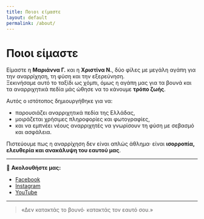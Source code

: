 ```yaml
---
title: Ποιοι είμαστε
layout: default
permalink: /about/
---
```


#  Ποιοι είμαστε

Είμαστε η **Μαριάννα Γ.** και η **Χριστίνα Ν.**, δύο φίλες με μεγάλη αγάπη για την αναρρίχηση, τη φύση και την εξερεύνηση.  
Ξεκινήσαμε αυτό το ταξίδι ως χόμπι, όμως η αγάπη μας για τα βουνά και τα αναρριχητικά πεδία μάς ώθησε να το κάνουμε **τρόπο ζωής**.

Αυτός ο ιστότοπος δημιουργήθηκε για να:
- παρουσιάζει αναρριχητικά πεδία της Ελλάδας,  
- μοιράζεται χρήσιμες πληροφορίες και φωτογραφίες,  
- και να εμπνέει νέους αναρριχητές να γνωρίσουν τη φύση με σεβασμό και ασφάλεια.  

Πιστεύουμε πως η αναρρίχηση δεν είναι απλώς άθλημα· είναι **ισορροπία, ελευθερία και ανακάλυψη του εαυτού μας**.  

---

📸 **Ακολουθήστε μας:**
- [Facebook](https://facebook.com/)
- [Instagram](https://instagram.com/)
- [YouTube](https://youtube.com/)

---

> «Δεν κατακτάς το βουνό∙ κατακτάς τον εαυτό σου.»
